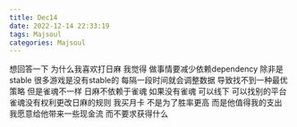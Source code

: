 ```yaml
---
title: Dec14
date: 2022-12-14 22:33:19
tags: Majsoul
categories: Majsoul
---
```


想回答一下 为什么我喜欢打日麻
我觉得 做事情要减少依赖dependency
除非是stable
很多游戏是没有stable的
每隔一段时间就会调整数据
导致找不到一种最优策略
但是雀魂不一样
日麻不依赖于雀魂
如果没有雀魂 可以线下 可以找别的平台
雀魂没有权利更改日麻的规则
我买月卡 不是为了胜率更高
而是他值得我的支出
我愿意给他带来一些现金流 而不要求获得什么

